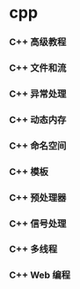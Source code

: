 # cpp

### C++ 高级教程
### C++ 文件和流
### C++ 异常处理
### C++ 动态内存
### C++ 命名空间
### C++ 模板
### C++ 预处理器
### C++ 信号处理
### C++ 多线程
### C++ Web 编程